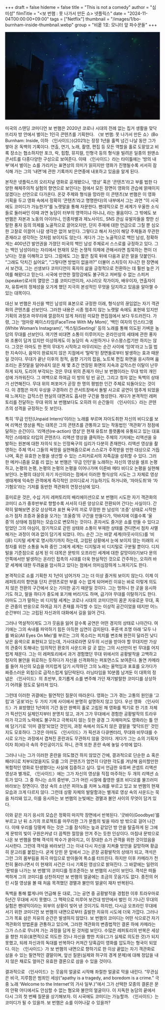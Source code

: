 +++
draft = false
hideme = false
title = "This is not a comedy"
author = "심미성"
filmTitle = "<보 번햄 : 못 나가서 만든 쇼> 넷플릭스"
date = "2024-11-04T00:00:00+09:00"
tags = ["Netflix"]
thumbnail = "/images/1/bo-burnham-inside-thumbnail.webp"
group = "비옽 1호: 모니터 앞 파수꾼들"
+++

![Bo Burnham: Inside](/images/1/bo-burnham-inside-1.webp)

미국의 스탠딩 코미디언 보 번햄은 2020년 코로나 시대의 전례 없는 칩거 생활을 맞닥뜨리자 방 안에서 벌이는 1인극 콘텐츠를 기획한다. 〈보 번햄: 못 나가서 만든 쇼〉(Bo Burnham: Inside, 이하 〈인사이드〉)(2021)는 장장 1년을 훌쩍 넘긴 나날 동안 그가 쌓아 온 독백의 기록이다. 연출, 연기, 노래, 촬영, 편집 등 모든 역할을 홀로 도맡았고 비록 장소는 협소하지만 포크, 락, 힙합, 뮤지컬, 인형극 등의 형식을 빌려온 일종의 원맨쇼 콘서트를 다종다양한 구성으로 보여준다. 이때 〈인사이드〉라는 타이틀에는 ‘방의 내부’에서 벌이는 쇼를 가리키는 표면상의 의미가 읽히지만 영화가 진행될수록 서서히 잠식해 가는 그의 ‘내면’에 관한 기록까지 은연중에 내포하고 있음을 알게 된다.

본작은 넷플릭스의 오리지널 영화로 공개됐으나, ‘영상’ 혹은 ‘콘텐츠’라고 부를 법한 다양한 해체주의적 실험의 향연으로 보인다는 점에서 모든 장면이 영화의 관습에 얽매이지 않겠다는 선언으로 다가온다. 온갖 주제와 형식을 망라한 이 콘텐츠(보 번햄은 이 영화 기획을 두고 영화 속에서 정확히 ‘콘텐츠’라고 명명한다)의 내부에서 그는 과연 “이 시국에도 코미디가 가능한가”를 노랫말을 통해 자문한다. 팬데믹으로 전 세계가 우울한 소식들로 둘러싸인 이때 과연 농담이 터부의 영역이냐 아니냐, 라는 물음이다. 그 밖에도 보 번햄은 자본과 노동의 아이러니, 인종차별과 제노사이드, SNS 관심 유발자들을 향한 신랄한 풍자 등의 의제를 노골적으로 끌어오지만, 단지 주제에 대한 언급으로 그칠 뿐 심오한 고찰로 이끌어 나갈 생각은 없어 보인다. 그렇다고 해서 자신이 해당 주제들과 무관한 존재라고 생각하는 것처럼 보이지도 않는다. 게다가 그는 노골적으로 백인 남성, 정확하게는 400년간 발언권을 가졌던 미국의 백인 남성 주체로서 스스로를 규정하고 있다. 그는 백인 남성이라는 자리에서 현재의 모든 논쟁적 의제에 관해서라면 침묵하는 편이 더 낫다는 것을 이해하고 있다. 그럼에도 그는 짧은 침묵 뒤에 다음과 같은 말을 덧붙인다. “그래도 닥치긴 싫어요”, “그렇다면 방법이 없을까?” 더불어 스치듯이 지나간 한 장면에서 보건대, 그는 선생보다 코미디언이 혹자의 삶을 긍정적으로 전환하는 데 훨씬 높은 기여를 해왔다고 믿는다. 시국에 만연한 절망감에도 불구하고 저버릴 수 없는 스피커(speaker)로서의 열망은 그를 코미디언이자, 시나리오 작가이자, 배우이자, 연출자이자, 유튜버의 정체성을 오가게 했던 지극히 본성적인 무엇을 담지하고 있음을 알아챌 수 있는 대목이다.

대신 보 번햄은 자신을 백인 남성의 표본으로 규정한 이래, 형식상의 끊임없는 자기 객관화의 콘텐츠를 선보인다. 그러한 내용은 시종 멈추지 않는 노랫말 속에도 표현돼 있지만 기획의 과정과 마무리에 깔끔하지 않게 처리된 미묘한 편집점에서 보다 두드러진다. 가령, 그는 ‘엄마랑 페이스타임(FaceTime With My Mom)’, ‘백인 여자의 인스타그램(White Woman’s Instagram)’, ‘섹스팅(Sexting)’ 등의 노래를 통해 의도된 가벼운 농담의 무대를 선보인다. 여기엔 비대면 소통이 이루어지는 온라인상의 세태에 관한 풍자와 조롱이 담겨 있지만 이상하게도 이 농담이 속 시원하거나 우스꽝스럽기만 하지는 않다. 그것은 아마도 한 편의 무대가 시작하고 마무리되는 순간 사이에 ‘잉여’라고 느낄 법한 지속이나, 음악이 완료되지 않은 지점에서 ‘탈락’된 장면들로부터 발생하는 효과 때문일 것이다. 무대가 끝난 이후의 정적, 음향 기기의 잡음, 노트북 편집 화면을 응시하며 읊조리는 혼잣말을 덜어내지 않은 채 몇 초간 연장된 화면의 지속과 갑작스런 이탈이 난무하게 되자, 도리어 부각되는 것은 무대 위의 존재가 아닌 보 번햄이라는 무대 밖의 개인성에 가까워진다. 그 여백으로 하여금 이 방의 텅 빈 공간, 그리고 청자 없는 독백의 상태가 선연해진다. 무대 위의 퍼포머가 곧장 한 명의 평범한 인간 주체로 되돌아오는 것이다. 이 경험은 마치 우상을 구경하러 간 콘서트장에서 돌발 사고로 공연이 멈추게 되었을 때 느껴지는 갑작스런 현실의 대면과도 흡사한 구간을 형성한다. 게다가 본격적인 레퍼토리를 전달하는 무대 위의 보 번햄보다도 오히려 이 순간들이 〈인사이드〉라는 콘텐츠의 성격을 규정하는 듯 보인다.

특히 ‘무급 인턴(Unpaid Intern)’이라는 노래를 부르며 자아도취한 자신의 비디오를 보며 리액션 영상을 찍는 대목은 그의 콘텐츠를 관통하고 있는 작동법인 ‘객관화’가 정점에 달하는 순간이다. ‘리액션(re-action) 영상’은 현재 유튜브 플랫폼에 유통되고 있는 대표적인 스테레오 타입의 콘텐츠다. 리액션 영상을 클릭하는 주체의 기저에는 리액션을 유발하는 원본에 대한 자의식 또는 인정욕구의 심리가 다분히 존재한다. 리액션 영상을 촬영하는 주체 역시 그들의 욕망을 실현해줌으로써 스스로가 주목받을 만한 대상으로 거듭나며, 혹은 유효한 논평을 생산할 수 있는 스피커로서의 자족감을 성취할 수 있다. 그러한 메커니즘을 모를 리 없는 보 번햄은 ‘무급 인턴’을 노래하는 자신의 영상을 셀프 논평하고, 논평의 논평, 논평의 논평의 논평을 이어나가며 이른바 메타 비디오 논평을 실현해 보인다. 논평의 대상이 자기 자신이라는 점에서 이러한 형식상의 시도는 그 자체로 영상 생태계에 익숙한 관객에게 즉각적인 코미디로서 기능하기도 하거니와, ‘자아도취’와 ‘자기혐오’라는 기저를 동반한 객관화의 연장선상에 있다.

흥미로운 것은, 수십 가지 레퍼토리의 배리에이션으로 보 번햄이 시도한 자기 객관화의 코미디 쇼가 중후반부로 향할수록 서서히 다른 양상으로 전환되어 간다는 사실이다. 간략히 말해보면 온갖 상상력과 표현 욕구의 끼로 무장한 한 남성의 ‘조증’ 상태로 시작한 쇼가 점차 조증과 울증을 오가는 ‘조울증’의 구간을 만들다가, 막바지에 이를수록 ‘울증’의 상태에 침잠하는 모습으로 변모하는 것이다. 혼자서도 즐거운 쇼를 만들 수 있다고 믿었던 그의 야심이, 장기적으로 갇힌 상태와 소통이 부재한 상태를 견디면서 점차 사멸해가는 과정이 여과 없이 담기게 되었다. 어느 순간 그는 바깥 세계(아웃사이드)를 ‘비(非) 디지털 세계’로 명시하기까지 하는데, 고립된 상황에서 눈에 보이지 않는 미래의 시청자를 위한 소통을 녹화 중인 그에게 세계는 디지털과 비 디지털로 구분될 뿐이다. 디지털을 기준점으로 삼게 된 이 대목은 문밖의 오프라인 세계에 대한 갈망이라기보다 문의 안쪽에서만 발생하는 온라인 접촉의 시대를 더욱 현실적인 것으로 간주하는, 오히려 바깥 세계에 대한 두려움을 암시하고 있다는 점에서 의미심장하게 느껴지기도 한다.

본격적으로 쇼를 기획한 지 1년이 넘어가자 그는 더 이상 즐거워 보이지 않는다. 이제 이 레퍼토리의 향연을 단지 콘텐츠로만 부를 수는 없게 되어버린 이유는 바로 이렇게 의도치 않은 전환의 구간에서 오는 기이한 공기 때문일 것이다. 그는 멍하니 한 곳을 응시하기도 하고, 말을 하다가 중도에 포기해 버리기도 하며, 급기야 무대를 이탈하기도 한다. 아마도 그가 말하는 비 디지털 세계는 코로나 시대의 코미디언이 꿈꾼 자유로운 무대, 혹은 관중의 반응으로 하여금 자기 존재를 자각할 수 있는 이상적 공간이었을 테지만 어느 순간부터 그는 고립된 자신과의 대화에서 길을 잃어 간다.

그러나 역설적이게도 그가 웃음을 잃어 갈수록 공연은 어떤 경지의 상태로 나아간다. 여기에는 그의 속내를 파악하기 힘든 아득한 심연이 감지된다. 푸른색 조명 아래 ‘모두 나를 봐요(All Eyes On Me)’를 부르는 그의 목소리는 피치를 변조해 완전히 달라진 낮디낮은 음색으로 표현되고 있는데, 가사대로라면 모두의 시선을 받아야 할 무대지만 가상의 관중이 토해내는 임의적인 환호의 사운드와 갈 곳 없는 그의 시선만이 빈 무대를 어지럽게 채운다. 그는 이 레퍼토리에서 과거 경험했던 무대 위에서의 공황발작을 고백하고 청자의 불안을 위로하는 듯하다가 자신을 신격화하는 퍼포먼스도 보여준다. 돌연 카메라를 들어 자신의 모습을 어지럽게 담기 시작하던 그의 노래는 울먹임과 포효를 오가다가 짜증스러운 외침으로 급작스럽게 일단락된다. 러닝타임을 10분쯤 남겨둔 이 대목의 정념은 〈인사이드〉의 초반부, 호기롭게 쇼를 변주해 가던 재기발랄한 코미디를 상상하기 어려울 정도로 달라져 있다.

그런데 이러한 귀결에는 필연적인 질문이 따라온다. 영화는 그가 겪는 고통의 원인을 ‘고립’과 ‘공포’라는 두 가지 기제 사이에서 분명히 설명하지 않고 있다. 우선 영화 〈인사이드〉가 표방했던 1년여의 기간 동안 완벽히 홀로 고립된 채 영화를 찍기로 한 기조 자체가 픽션인지 실제인지부터 분명치 않고, 과거 그가 무대에서 경험한 공황발작의 트라우마가 각고의 노력에도 불구하고 극복되지 않는 듯한 광경 그 자체마저도 영화라는 틀 안에 담기기로 ‘이미 결정’되었던 것인지, 과정 속에서 의도치 않은 결말을 ‘맞닥뜨린’ 것인지도 모호하다. 그것은 아마도 〈인사이드〉가 픽션과 다큐멘터리, 무대와 비무대를 수시로 오가는 과정에서 겹쳐진 혼란과도 무관하지 않을 것이다. 게다가 그는 쇼의 기획자이자 희(비)극 속의 주인공이기도 하니, 관객 또한 혼란 속에 놓일 수밖에 없다.

그러나 나는 그가 이러한 혼란을 의도했건 하지 않았건 간에, 결과적으로 단순한 쇼 혹은 패러디로 치부되었을지도 모를 그의 콘텐츠가 엄연히 다양한 각도를 겨냥해 음미할만한 복합적인 영화로 탄생했다는 사실에 집중하고 싶다. 앞서 언급한 유튜버 콘셉트 리액션 영상과 별개로, 〈인사이드〉에는 그가 자신의 영상을 직접 마주하는 두 개의 리액션 쇼트가 있다. 그 중 하나는 쇼의 중반부, 그가 어린 시절에 촬영한 셀프 비디오를 물끄러미 바라보는 장면이다. 영상 속의 소년은 피아노를 치며 노래를 부르고 있고 보 번햄의 현재 모습과 크게 다르지 않다. 그런데 상황 자체의 발랄함과는 별개로 영상 속의 사운드는 묵음 처리돼 있고, 이를 응시하는 보 번햄의 눈빛에는 경멸과 불안 사이의 무엇이 담겨 있다.

이와 같은 자기 응시의 모습은 정확히 마지막 장면에서 반복된다. ‘굿바이(Goodbye)’를 부르고 난 뒤 소기의 프로젝트를 마무리한 그가 문틈의 빛을 따라 방 밖으로 걸어 나간다. 이때 우리를 당황케 하는 것은 그를 잠식하는 늪과 같았던 방 안을 탈출하게 된 그에게 문밖의 빛이 구원은커녕 더 끔찍한 절망을 안겨 주는 듯한 인상이다. 마침내 문밖으로 나온 보 번햄을 향해 객석의 박수가 쏟아지고, 이 장대한 쇼가 관객을 위한 것이었음을 시사한다. 그런데 객석을 바라보던 그는 이내 다시 자신을 지켜줄 방안을 갈망하며 황급히 문고리를 붙잡는다. 굳게 닫힌 문 앞에서 그는 곧장 공황발작의 상태가 되고, 객석은 그런 그의 몸부림을 희극 마임으로 받아들여 폭소를 터뜨린다. 하지만 이후 카메라가 천천히 물러나면서 이 현재의 사건은 다시 기록된 영상으로 밝혀진다. 그 바깥에는 일련의 ‘문밖을 나가는 보 번햄’의 코미디를 정조준하는 보 번햄의 시선이 보인다. 객석은 떠들썩하게 그의 코미디를 상찬하지만 보 번햄의 얼굴에는 조금의 웃음기도 없다. 종전의 어린 시절 영상을 볼 때 처음 목격했던 경멸과 불안의 얼굴이 재차 반복된다.

독백을 통해 짧게나마 언급해 둔 대로, 그는 공연 중 공황발작을 경험한 이후 트라우마로 5년간 무대에 서지 못했다. 그 맥락으로 미루어 보건대 방안에서 벌인 이 기나긴 무대의 실험은 팬데믹이라는 외부의 상황이 빚어 낸 것이기도 하지만, 다시금 오프라인 무대에 서기 위한 코미디언 보 번햄의 내면으로부터 출발한 치유의 시도에 더욱 가깝다. 그러나 그가 목표 삼은 치유의 순간은 발생하지 않았다. 보 번햄의 코미디는 어떤 식으로건 자기 객관화의 방법론을 관통하고 있으며, 그러한 객관화의 변증법적인 결론 하에 카메라는 그가 스스로 무너져 가는 과정을 담게 된 것처럼 보인다. 수많은 레퍼토리의 반복은 세상을 향한 치유(표면적으로 의도한 것)나 자신을 향한 치유(그가 실제로 의도한 것)가 되지 못했고, 되레 자신과의 독대를 반복하다 커져간 당혹감이 영화를 압도하는 형국이 되었다. 이는 〈인사이드〉가 보 번햄의 내면으로 향하기로 한 이상 끝없는 자기 객관화로 삼을 수 있는 필연적인 결말이며, 앞선 질문(실제와 허구의 경계 문제)에 대해 정답을 내지 않은 채로도 얼마간 유효한 결론으로 삼을 수 있을 것이다.

결과적으로 〈인사이드〉는 웃음의 얼굴로 시작해 좌절한 얼굴로 막을 내린다. “무관심은 비극, 지루함은 범죄인 세상(“apathy is a tragedy, and boredom is a crime.” 극중 노래 ‘Welcome to the Internet’의 가사 일부.)”에서 그가 선택한 모종의 결론은 문의 안팎 어디에서도 안심할 수 없는 혐오와 불안의 얼굴이다. 이 지독한 농담의 끝에서 다시 그의 첫 번째 질문을 상기해보자. 이 시국에도 코미디는 가능할까. 〈인사이드〉는 코미디가 될 수 있을까. 보 번햄은 쇼를 이어나갈 수 있을까?
